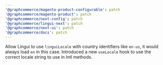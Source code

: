 ```yaml
---
'@graphcommerce/magento-product-configurable': patch
'@graphcommerce/magento-product': patch
'@graphcommerce/next-config': patch
'@graphcommerce/lingui-next': patch
'@graphcommerce/next-ui': patch
'@graphcommerce/docs': patch
---
```


Allow Lingui to use `linguiLocale` with country identifiers like `en-us`, it would always load `en` in this case. Introduced a new `useLocale` hook to use the correct locale string to use in Intl methods.
